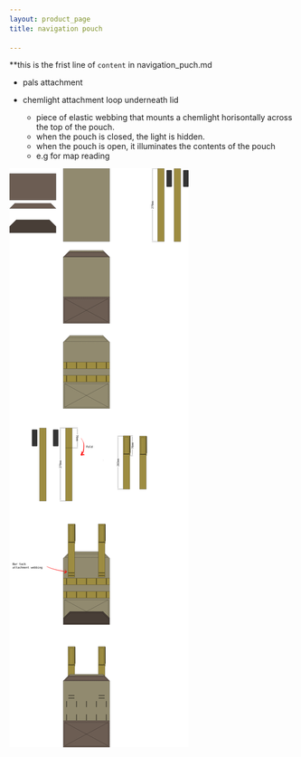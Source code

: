 ```yaml
---
layout: product_page
title: navigation pouch

---
```


**this is the frist line of `content` in navigation_puch.md

- pals attachment

- chemlight attachment loop underneath lid
    - piece of elastic webbing that mounts a chemlight horisontally across the top of the pouch.
    - when the pouch is closed, the light is hidden.
    - when the pouch is open, it illuminates the contents of the pouch
    - e.g for map reading


![navigation pouch](navigation%20pouch.svg)
